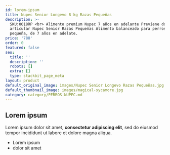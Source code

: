 ```yaml
---
id: lorem-ipsum
title: Nupec Senior Longevo 8 kg Razas Pequeñas
description: >-
  SKU:OO18RP <br> Alimento premium Nupec 7 años en adelante Previene dolor
  articular Nupec Senior Razas Pequeñas Alimento balanceado para perros de raza
  pequeña, de 7 años en adelate.
price: '788'
order: 0
featured: false
seo:
  title: ''
  description: ''
  robots: []
  extra: []
  type: stackbit_page_meta
layout: product
default_original_image: images/Nupec Senior Longevo Razas Pequeñas.jpg
default_thumbnail_image: images/magical-sycamore.jpg
category: category/PERROS-NUPEC.md
---
```

## Lorem ipsum

Lorem ipsum dolor sit amet, **consectetur adipiscing elit**, sed do eiusmod tempor incididunt ut labore et dolore magna aliqua.

- Lorem ipsum
- dolor sit amet